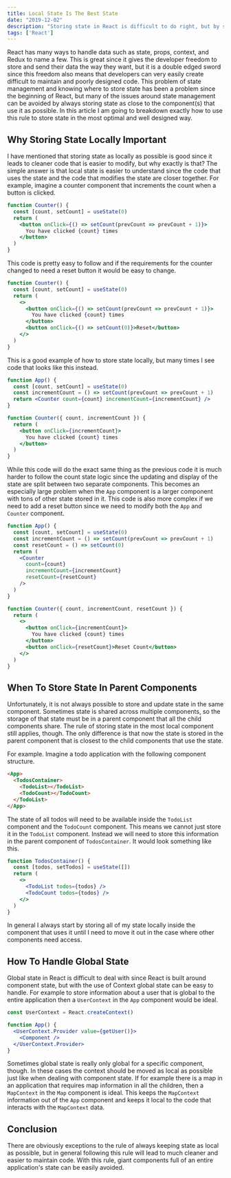 ```yaml
---
title: Local State Is The Best State
date: "2019-12-02"
description: "Storing state in React is difficult to do right, but by storing state as locally as possible it can be a lot easier."
tags: ['React']
---
```


React has many ways to handle data such as state, props, context, and Redux to name a few. This is great since it gives the developer freedom to store and send their data the way they want, but it is a double edged sword since this freedom also means that developers can very easily create difficult to maintain and poorly designed code. This problem of state management and knowing where to store state has been a problem since the beginning of React, but many of the issues around state management can be avoided by always storing state as close to the component(s) that use it as possible. In this article I am going to breakdown exactly how to use this rule to store state in the most optimal and well designed way.

## Why Storing State Locally Important

I have mentioned that storing state as locally as possible is good since it leads to cleaner code that is easier to modify, but why exactly is that? The simple answer is that local state is easier to understand since the code that uses the state and the code that modifies the state are closer together. For example, imagine a counter component that increments the count when a button is clicked.
```jsx
function Counter() {
  const [count, setCount] = useState(0)
  return (
    <button onClick={() => setCount(prevCount => prevCount + 1)}>
      You have clicked {count} times
    </button>
  )
}
```
This code is pretty easy to follow and if the requirements for the counter changed to need a reset button it would be easy to change.
```jsx {8}
function Counter() {
  const [count, setCount] = useState(0)
  return (
    <>
      <button onClick={() => setCount(prevCount => prevCount + 1)}>
        You have clicked {count} times
      </button>
      <button onClick={() => setCount(0)}>Reset</button>
    </>
  )
}
```

This is a good example of how to store state locally, but many times I see code that looks like this instead.
```jsx
function App() {
  const [count, setCount] = useState(0)
  const incrementCount = () => setCount(prevCount => prevCount + 1)
  return <Counter count={count} incrementCount={incrementCount} />
}

function Counter({ count, incrementCount }) {
  return (
    <button onClick={incrementCount}>
      You have clicked {count} times
    </button>
  )
}
```
While this code will do the exact same thing as the previous code it is much harder to follow the count state logic since the updating and display of the state are split between two separate components. This becomes an especially large problem when the `App` component is a larger component with tons of other state stored in it. This code is also more complex if we need to add a reset button since we need to modify both the `App` and `Counter` component.
```jsx {4,9,20}
function App() {
  const [count, setCount] = useState(0)
  const incrementCount = () => setCount(prevCount => prevCount + 1)
  const resetCount = () => setCount(0)
  return (
    <Counter
      count={count}
      incrementCount={incrementCount}
      resetCount={resetCount}
    />
  )
}

function Counter({ count, incrementCount, resetCount }) {
  return (
    <>
      <button onClick={incrementCount}>
        You have clicked {count} times
      </button>
      <button onClick={resetCount}>Reset Count</button>
    </>
  )
}
```

## When To Store State In Parent Components

Unfortunately, it is not always possible to store and update state in the same component. Sometimes state is shared across multiple components, so the storage of that state must be in a parent component that all the child components share. The rule of storing state in the most local component still applies, though. The only difference is that now the state is stored in the parent component that is closest to the child components that use the state.

For example. Imagine a todo application with the following component structure.
```html
<App>
  <TodosContainer>
    <TodoList></TodoList>
    <TodoCount></TodoCount>
  </TodoList>
</App>
```
The state of all todos will need to be available inside the `TodoList` component and the `TodoCount` component. This means we cannot just store it in the `TodoList` component. Instead we will need to store this information in the parent component of `TodosContainer`. It would look something like this.
```jsx
function TodosContainer() {
  const [todos, setTodos] = useState([])
  return (
    <>
      <TodoList todos={todos} />
      <TodoCount todos={todos} />
    </>
  )
}
```

In general I always start by storing all of my state locally inside the component that uses it until I need to move it out in the case where other components need access.

## How To Handle Global State

Global state in React is difficult to deal with since React is built around component state, but with the use of Context global state can be easy to handle. For example to store information about a user that is global to the entire application then a `UserContext` in the `App` component would be ideal.
```jsx
const UserContext = React.createContext()

function App() {
  <UserContext.Provider value={getUser()}>
    <Component />
  </UserContext.Provider>
}
```

Sometimes global state is really only global for a specific component, though. In these cases the context should be moved as local as possible just like when dealing with component state. If for example there is a map in an application that requires map information in all the children, then a `MapContext` in the `Map` component is ideal. This keeps the `MapContext` information out of the `App` component and keeps it local to the code that interacts with the `MapContext` data.

## Conclusion

There are obviously exceptions to the rule of always keeping state as local as possible, but in general following this rule will lead to much cleaner and easier to maintain code. With this rule, giant components full of an entire application's state can be easily avoided.